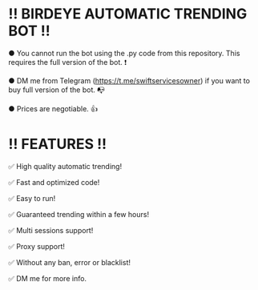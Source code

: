 # ‼ BIRDEYE AUTOMATIC TRENDING BOT ‼
● You cannot run the bot using the .py code from this repository. This requires the full version of the bot. ❗

● DM me from Telegram (https://t.me/swiftservicesowner) if you want to buy full version of the bot. 📭

● Prices are negotiable. 👍
# !! FEATURES !! 
✅ High quality automatic trending!

✅ Fast and optimized code!

✅ Easy to run!

✅ Guaranteed trending within a few hours!

✅ Multi sessions support!

✅ Proxy support!

✅ Without any ban, error or blacklist!

✅ DM me for more info.
